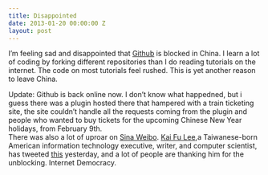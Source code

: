 ```yaml
---
title: Disappointed
date: 2013-01-20 00:00:00 Z
layout: post
---
```


I&#8217;m feeling sad and disappointed that [Github][1] is blocked in China. I learn a lot of coding by forking different repositories than I do reading tutorials on the internet. The code on most tutorials feel rushed. This is yet another reason to leave China.

Update: Github is back online now. I don&#8217;t know what happedned, but i guess there was a plugin hosted there that hampered with a train ticketing site, the site couldn&#8217;t handle all the requests coming from the plugin and people who wanted to buy tickets for the upcoming Chinese New Year holidays, from February 9th.  
There was also a lot of uproar on [Sina Weibo][2]. [Kai Fu Lee][3],a Taiwanese-born American information technology executive, writer, and computer scientist, has tweeted [this][4] yesterday, and a lot of people are thanking him for the unblocking. Internet Democracy.

 [1]: http://github.com
 [2]: http://weibo.com
 [3]: http://weibo.com/kaifulee
 [4]: http://weibo.com/1197161814/zfNi0w78o
